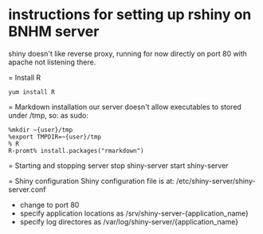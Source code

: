 # instructions for setting up rshiny on BNHM server

shiny doesn't like reverse proxy, running for now directly on port 80 with apache
not listening there.


= Install R
```
yum install R
```

= Markdown installation
our server doesn't allow executables to stored under /tmp, so:
as sudo:
```
%mkdir ~{user}/tmp
%export TMPDIR=~{user}/tmp
% R
R-promt% install.packages("rmarkdown")
```
= Starting and stopping server
stop shiny-server
start shiny-server

= Shiny configuration 
Shiny configuration file is at: /etc/shiny-server/shiny-server.conf 
  * change to port 80
  * specify application locations as /srv/shiny-server-{application_name}
  * specify log directores as /var/log/shiny-server/{application_name}



